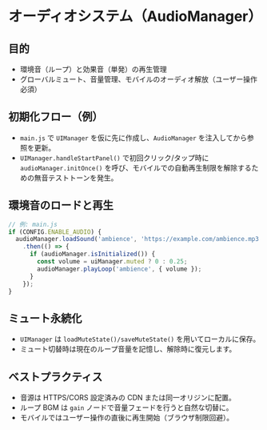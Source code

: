 # オーディオシステム（AudioManager）

## 目的
- 環境音（ループ）と効果音（単発）の再生管理
- グローバルミュート、音量管理、モバイルのオーディオ解放（ユーザー操作必須）

## 初期化フロー（例）
- `main.js` で `UIManager` を仮に先に作成し、`AudioManager` を注入してから参照を更新。
- `UIManager.handleStartPanel()` で初回クリック/タップ時に `audioManager.initOnce()` を呼び、モバイルでの自動再生制限を解除するための無音テストトーンを発生。

## 環境音のロードと再生
```js
// 例: main.js
if (CONFIG.ENABLE_AUDIO) {
  audioManager.loadSound('ambience', 'https://example.com/ambience.mp3')
    .then(() => {
      if (audioManager.isInitialized()) {
        const volume = uiManager.muted ? 0 : 0.25;
        audioManager.playLoop('ambience', { volume });
      }
    });
}
```

## ミュート永続化
- `UIManager` は `loadMuteState()/saveMuteState()` を用いてローカルに保存。
- ミュート切替時は現在のループ音量を記憶し、解除時に復元します。

## ベストプラクティス
- 音源は HTTPS/CORS 設定済みの CDN または同一オリジンに配置。
- ループ BGM は `gain` ノードで音量フェードを行うと自然な切替に。
- モバイルではユーザー操作の直後に再生開始（ブラウザ制限回避）。
